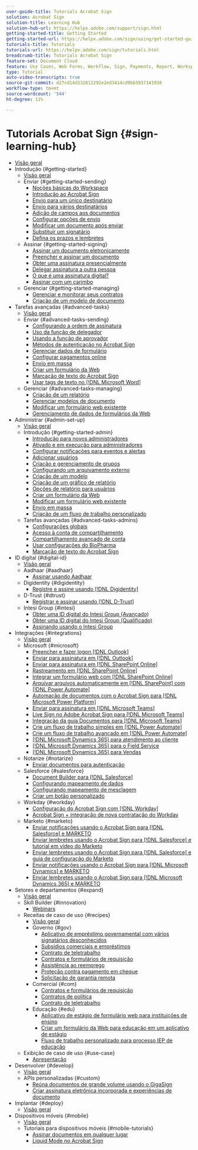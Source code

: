 ```yaml
---
user-guide-title: Tutorials Acrobat Sign
solution: Acrobat Sign
solution-title: Learning Hub
solution-hub-url: https://helpx.adobe.com/support/sign.html
getting-started-title: Getting Started
getting-started-url: https://helpx.adobe.com/sign/using/get-started-guide.html
tutorials-title: Tutorials
tutorials-url: https://helpx.adobe.com/sign/tutorials.html
breadcrumb-title: Tutorials Acrobat Sign
feature-set: Document Cloud
feature: Use Cases, Web Forms, Workflow, Sign, Payments, Report, Workspace, Deadline, Administration, Digital ID, Form, Integrations, Mobile, Skill Builder
type: Tutorial
auto-video-transcripts: true
source-git-commit: d27cd14d332812292e2ed3414cd9bb3937141930
workflow-type: tm+mt
source-wordcount: '544'
ht-degree: 11%

---
```



# Tutorials Acrobat Sign {#sign-learning-hub}

+ [Visão geral](overview.md)
+ Introdução {#getting-started}
   + [Visão geral](sign-beginner-tutorials/beginner-users-overview.md)
   + Enviar {#getting-started-sending}
      + [Noções básicas do Workspace](sign-beginner-tutorials/quick-tour.md)
      + [Introdução ao Acrobat Sign](sign-beginner-tutorials/new-sender.md)
      + [Envio para um único destinatário](sign-beginner-tutorials/send-to-single-recipient.md)
      + [Envio para vários destinatários](sign-beginner-tutorials/send-to-multiple-recipients.md)
      + [Adição de campos aos documentos](sign-beginner-tutorials/adding-fields.md)
      + [Configurar opções de envio](sign-beginner-tutorials/sending-options.md)
      + [Modificar um documento após enviar](sign-beginner-tutorials/modify-in-flight.md)
      + [Substituir um signatário](sign-beginner-tutorials/replace-signer.md)
      + [Defina os prazos e lembretes](sign-beginner-tutorials/set-deadlines-reminders.md)
   + Assinar {#getting-started-signing}
      + [Assinar um documento eletronicamente](sign-beginner-tutorials/electronically-sign-a-document.md)
      + [Preencher e assinar um documento](sign-beginner-tutorials/fill-and-sign.md)
      + [Obter uma assinatura presencialmente](sign-beginner-tutorials/sign-in-person.md)
      + [Delegar assinatura a outra pessoa](sign-beginner-tutorials/delegate-signing.md)
      + [O que é uma assinatura digital?](sign-beginner-tutorials/sign-with-a-digital-signature.md)
      + [Assinar com um carimbo](sign-beginner-tutorials/sign-with-a-stamp.md)
   + Gerenciar {#getting-started-managing}
      + [Gerenciar e monitorar seus contratos](sign-beginner-tutorials/manage-and-track.md)
      + [Criação de um modelo de documento](https://experienceleague.adobe.com/docs/document-cloud-learn/sign-learning-hub/admin-set-up/getting-started-admin/create-a-template.html)
+ Tarefas avançadas {#advanced-tasks}
   + [Visão geral](sign-advanced-users/advanced-users-overview.md)
   + Enviar {#advanced-tasks-sending}
      + [Configurando a ordem de assinatura](sign-advanced-users/setting-up-routing.md)
      + [Uso da função de delegador](sign-advanced-users/delegate-signature.md)
      + [Usando a função de aprovador](sign-advanced-users/add-an-approver.md)
      + [Métodos de autenticação no Acrobat Sign](sign-advanced-users/authentication-methods.md)
      + [Gerenciar dados de formulário](sign-advanced-users/manage-form-data.md)
      + [Configurar pagamentos online](sign-advanced-users/set-up-online-payments.md)
      + [Envio em massa](https://experienceleague.adobe.com/docs/document-cloud-learn/sign-learning-hub/admin-set-up/getting-started-admin/megasign.html)
      + [Criar um formulário da Web](https://experienceleague.adobe.com/docs/document-cloud-learn/sign-learning-hub/admin-set-up/getting-started-admin/webform.html)
      + [Marcação de texto do Acrobat Sign](https://experienceleague.adobe.com/docs/document-cloud-learn/sign-learning-hub/admin-set-up/advanced-tasks-admins/adobe-sign-text-tagging.html)
      + [Usar tags de texto no [!DNL Microsoft Word]](sign-advanced-users/text-tagging-word.md)
   + Gerenciar {#advanced-tasks-managing}
      + [Criação de um relatório](sign-advanced-users/creating-a-report.md)
      + [Gerenciar modelos de documento](sign-advanced-users/edit-a-template.md)
      + [Modificar um formulário web existente](sign-advanced-users/modify-webform.md)
      + [Gerenciamento de dados de formulários da Web](sign-advanced-users/manage-webform-data.md)
+ Administrar {#admin-set-up}
   + [Visão geral](admin/intro-admin-overview.md)
   + Introdução {#getting-started-admin}
      + [Introdução para novos administradores](admin/get-started-admin.md)
      + [Ativado e em execução para administradores](admin/up-and-running-admin.md)
      + [Configurar notificações para eventos e alertas](admin/set-up-shared-events-and-alert.md)
      + [Adicionar usuários](admin/add-users-to-your-account.md)
      + [Criação e gerenciamento de grupos](admin/create-and-manage-groups.md)
      + [Configurando um arquivamento externo](admin/set-up-your-external-archive.md)
      + [Criação de um modelo](sign-advanced-users/create-a-template.md)
      + [Criação de um gráfico de relatório](admin/create-a-report.md)
      + [Opções de relatório para usuários](admin/report-options.md)
      + [Criar um formulário da Web](sign-advanced-users/webform.md)
      + [Modificar um formulário web existente](https://experienceleague.adobe.com/docs/document-cloud-learn/sign-learning-hub/advanced-tasks/advanced-tasks-managing/modify-webform.html)
      + [Envio em massa](sign-advanced-users/megasign.md)
      + [Criação de um fluxo de trabalho personalizado](admin/building-a-custom-workflow.md)
   + Tarefas avançadas {#advanced-tasks-admins}
      + [Configurações globais](admin/learn-about-global-settings.md)
      + [Acesso à conta de compartilhamento](admin/share-account-access.md)
      + [Compartilhamento avançado de conta](admin/advanced-account-sharing.md)
      + [Usar configurações do BioPharma](admin/use-bio-pharma-settings.md)
      + [Marcação de texto do Acrobat Sign](sign-advanced-users/adobe-sign-text-tagging.md)
+ ID digital {#digital-id}
   + [Visão geral](digitalid/digitalid-overview.md)
   + Aadhaar {#aadhaar}
      + [Assinar usando Aadhaar](digitalid/aadhaar-sign.md)
   + Digidentity {#digidentity}
      + [Registre e assine usando [!DNL Digidentity]](digitalid/digidentity-sign.md)
   + D-Trust {#dtrust}
      + [Registrar e assinar usando [!DNL D-Trust]](digitalid/d-trust.md)
   + Intesi Group {#intesi}
      + [Obter uma ID digital do Intesi Group (Avançado)](digitalid/intesi-advanced.md)
      + [Obter uma ID digital do Intesi Group (Qualificado)](digitalid/intesi-qualified.md)
      + [Assinando usando o Intesi Group](digitalid/intesi-sign.md)
+ Integrações {#integrations}
   + [Visão geral](integrations/integrations-overview.md)
   + Microsoft {#microsoft}
      + [Preencher e fazer logon [!DNL Outlook]](integrations/fill-and-sign-doc-microsoft-outlook.md)
      + [Enviar para assinatura em [!DNL Outlook]](integrations/send-for-signature-with-outlook.md)
      + [Enviar para assinatura em [!DNL SharePoint Online]](integrations/send-for-signature-with-sharepoint-online.md)
      + [Rastreamento em [!DNL SharePoint Online]](integrations/track-an-agreement-with-sharepoint-online.md)
      + [Integrar um formulário web com [!DNL SharePoint Online]](integrations/integrate-web-form-sharepoint-online.md)
      + [Arquivar arquivos automaticamente em [!DNL SharePoint] com [!DNL Power Automate]](integrations/auto-archive-sharepoint-power-automate.md)
      + [Automação de documentos com o Acrobat Sign para [!DNL Microsoft Power Platform]](integrations/documentautomation.md)
      + [Enviar para assinatura em [!DNL Microsoft Teams]](integrations/adobe-sign-teams-mortgage.md)
      + [Live Sign no Adobe Acrobat Sign para [!DNL Microsoft Teams]](integrations/live-sign-microsoft-teams.md)
      + [Integração da guia Documentos para [!DNL Microsoft Teams]](integrations/acrobat-sign-teams-documents-tab.md)
      + [Crie um fluxo de trabalho simples em [!DNL Power Automate]](integrations/simple-workflow-power-automate.md)
      + [Crie um fluxo de trabalho avançado em [!DNL Power Automate]](integrations/advanced-workflow-power-automate.md)
      + [[!DNL Microsoft Dynamics 365] para atendimento ao cliente](integrations/dynamics-customer-service.md)
      + [[!DNL Microsoft Dynamics 365] para o Field Service](integrations/dynamics-field-service.md)
      + [[!DNL Microsoft Dynamics 365] para Vendas](integrations/dynamics-sales.md)
   + Notarize {#notarize}
      + [Enviar documentos para autenticação](integrations/send-document-notarize.md)
   + Salesforce {#salesforce}
      + [Document Builder para [!DNL Salesforce]](integrations/create-an-agreement-template.md)
      + [Configurando mapeamento de dados](integrations/set-up-data-mapping.md)
      + [Configurando mapeamento de mesclagem](integrations/set-up-merging-map.md)
      + [Criar um botão personalizado](integrations/create-a-custom-button.md)
   + Workday {#workday}
      + [Configuração do Acrobat Sign com [!DNL Workday]](integrations/workday.md)
      + [Acrobat Sign + integração de nova contratação do Workday](integrations/acrobat-sign-workday-onboarding.md)
   + Marketo {#marketo}
      + [Enviar notificações usando o Acrobat Sign para [!DNL Salesforce] e MARKETO](integrations/marketo-salesforce-sms.md)
      + [Enviar lembretes usando o Acrobat Sign para [!DNL Salesforce] e tutorial em vídeo do Marketo](integrations/marketo-salesforce-reminder-video.md)
      + [Enviar lembretes usando o Acrobat Sign para [!DNL Salesforce] e guia de configuração do Marketo](integrations/marketo-salesforce-reminder.md)
      + [Enviar notificações usando o Acrobat Sign para [!DNL Microsoft Dynamics] e MARKETO](integrations/marketo-dynamics-sms.md)
      + [Enviar lembretes usando o Acrobat Sign para [!DNL Microsoft Dynamics 365] e MARKETO](integrations/marketo-dynamics-reminder.md)
+ Setores e departamentos {#expand}
   + [Visão geral](sign-usecase/expand-inspire-overview.md)
   + Skill Builder {#innovation}
      + [Webinars](sign-usecase/innovation-series.md)
   + Receitas de caso de uso {#recipes}
      + [Visão geral](sign-usecase/recipes.md)
      + Governo {#gov}
         + [Aplicativo de empréstimo governamental com vários signatários desconhecidos](sign-usecase/webform-multiple-signers.md)
         + [Subsídios comerciais e empréstimos](sign-usecase/usecasegovgrants.md)
         + [Contrato de teletrabalho](sign-usecase/usecasegovtelework.md)
         + [Contratos e formulários de requisição](sign-usecase/usecasegovcontracts.md)
         + [Assistência ao reemprego](sign-usecase/usecasegovreemployment.md)
         + [Proteção contra pagamento em cheque](sign-usecase/usecasegovpaycheck.md)
         + [Solicitação de garantia remota](sign-usecase/usecasegovremote.md)
      + Comercial {#com}
         + [Contratos e formulários de requisição](sign-usecase/usecasecomcontracts.md)
         + [Contratos de política](sign-usecase/usecasecompolicy.md)
         + [Contrato de teletrabalho](sign-usecase/usecasecomtelework.md)
      + Educação {#edu}
         + [Aplicativo de estágio de formulário web para instituições de ensino](sign-usecase/usecase-edu-intern.md)
         + [Criar um formulário da Web para educação em um aplicativo de estágio](sign-usecase/usecase-edu-intern-create.md)
         + [Fluxo de trabalho personalizado para processo IEP de educação](sign-usecase/usecase-edu-iep.md)
   + Exibição de caso de uso {#use-case}
      + [Apresentação](sign-usecase/use-case-showcase.md)
+ Desenvolver {#develop}
   + [Visão geral](develop/develop-overview.md)
   + APIs personalizadas {#custom}
      + [Reúna documentos de grande volume usando o GigaSign](develop/gigasign.md)
      + [Criar assinatura eletrônica incorporada e experiências de documento](develop/embeddedesignature.md)
+ Implantar {#deploy}
   + [Visão geral](deploy-overview.md)
+ Dispositivos móveis {#mobile}
   + [Visão geral](mobile/mobile-overview.md)
   + Tutoriais para dispositivos móveis {#mobile-tutorials}
      + [Assinar documentos em qualquer lugar](mobile/sign-mobile.md)
      + [Liquid Mode no Acrobat Sign](mobile/liquidmode.md)

